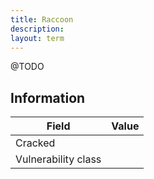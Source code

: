 ```yaml
---
title: Raccoon
description:
layout: term
---
```


@TODO

## Information

| Field               | Value |
|---------------------|-------|
| Cracked             |       |
| Vulnerability class |       |

[Racoon Attack]: https://raccoon-attack.com
